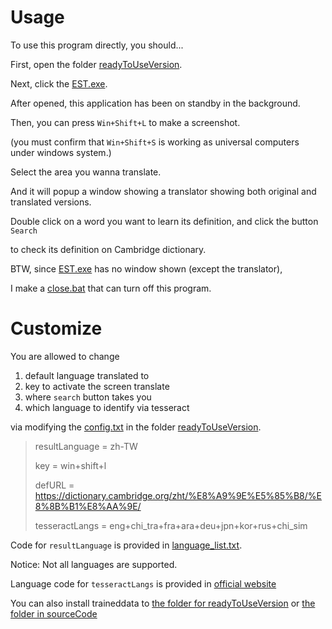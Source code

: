 # Usage
To use this program directly, you should...

First, open the folder [readyToUseVersion](readyToUseVersion).

Next, click the [EST.exe](readyToUseVersion/EST.exe). 

After opened, this application has been on standby in the background.

Then, you can press `Win+Shift+L` to make a screenshot.

(you must confirm that `Win+Shift+S` is working as universal computers under windows system.)

Select the area you wanna translate. 

And it will popup a window showing a translator showing both original and translated versions.

Double click on a word you want to learn its definition, and click the button `Search`

to check its definition on Cambridge dictionary.

BTW, since [EST.exe](readyToUseVersion/EST.exe) has no window shown (except the translator), 

I make a [close.bat](readyToUseVersion/close.bat) that can turn off this program.

# Customize
You are allowed to change

1. default language translated to
2. key to activate the screen translate
3. where `search` button takes you
4. which language to identify via tesseract

via modifying the [config.txt](readyToUseVersion/config.txt) in the folder [readyToUseVersion](readyToUseVersion).

> resultLanguage = zh-TW
> 
> key = win+shift+l
> 
> defURL = https://dictionary.cambridge.org/zht/%E8%A9%9E%E5%85%B8/%E8%8B%B1%E8%AA%9E/<word>
> 
> tesseractLangs = eng+chi_tra+fra+ara+deu+jpn+kor+rus+chi_sim

Code for `resultLanguage` is provided in [language_list.txt](readyToUseVersion/language_list.txt).

Notice: Not all languages are supported.

Language code for `tesseractLangs` is provided in [official website](https://tesseract-ocr.github.io/tessdoc/Data-Files.html#:~:text=Data%20Files%20for%20Version%204.00%20(November%2029%2C%202016))

You can also install traineddata to [the folder for readyToUseVersion](readyToUseVersion/_internal/Tesseract-OCR/tessdata) or [the folder in sourceCode](sourceCode/Tesseract-OCR/tessdata)
